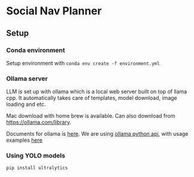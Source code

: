 # Social Nav Planner

## Setup

### Conda environment

Setup environment with `conda env create -f environment.yml`

### Ollama server

LLM is set up with ollama which is a local web server built on top of llama cpp. It automatically takes care of templates, model download, image loading and etc. 

Mac download with home brew is available. Can also download from https://ollama.com/library. 

Documents for ollama is [here](https://github.com/ollama/ollama/tree/main/docs). We are using [ollama python api](https://github.com/ollama/ollama-python), with usage examples [here](https://github.com/ollama/ollama-python/tree/main/examples)


### Using YOLO models

`pip install ultralytics`

